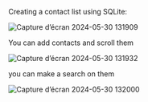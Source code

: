 Creating a contact list using SQLite:

![Capture d’écran 2024-05-30 131909](https://github.com/MISSAOUI1920/ContactList-AndroidStudio-SQLite/assets/121401817/9eaa53ad-9201-49b0-8182-a954b5f83e0e)


You can add contacts and scroll them


![Capture d’écran 2024-05-30 131932](https://github.com/MISSAOUI1920/ContactList-AndroidStudio-SQLite/assets/121401817/19ba4cef-a93b-4e77-9b41-1d377831f4df)


you can make a search on them

![Capture d’écran 2024-05-30 132000](https://github.com/MISSAOUI1920/ContactList-AndroidStudio-SQLite/assets/121401817/2df32305-0ba4-4ca0-81d2-ed0c016bc86b)
